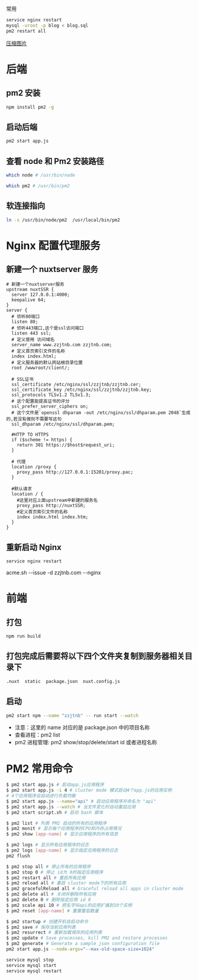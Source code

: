 常用

```bash
service nginx restart
mysql -uroot -p blog < blog.sql
pm2 restart all
```

[压缩图片](https://www.onlineimagetool.com/zh/)

# 后端

## pm2 安装

```bash
npm install pm2 -g
```

## 启动后端

```bash
pm2 start app.js
```

## 查看 node 和 Pm2 安装路径

```bash
which node # /usr/bin/node

which pm2 # /usr/bin/pm2
```

## 软连接指向

```bash
ln -s /usr/bin/node/pm2  /usr/local/bin/pm2
```

# Nginx 配置代理服务

## 新建一个 nuxtserver 服务

```nginx
# 新建一个nuxtserver服务
upstream nuxtSSR {
  server 127.0.0.1:4000;
  keepalive 64;
}
server {
  # 侦听80端口
  listen 80;
  # 侦听443端口,这个是ssl访问端口
  listen 443 ssl;
  # 定义使用 访问域名
  server_name www.zzjtnb.com zzjtnb.com;
  # 定义首页索引文件的名称
  index index.html;
  # 定义服务器的默认网站根目录位置
  root /wwwroot/client/;

  # SSL证书
  ssl_certificate /etc/nginx/ssl/zzjtnb/zzjtnb.cer;
  ssl_certificate_key /etc/nginx/ssl/zzjtnb/zzjtnb.key;
  ssl_protocols TLSv1.2 TLSv1.3;
  # 这个配置能提高证书的评分
  ssl_prefer_server_ciphers on;
  # 这个文件是`openssl dhparam -out /etc/nginx/ssl/dhparam.pem 2048`生成的,若没有做则不需要写这句
  ssl_dhparam /etc/nginx/ssl/dhparam.pem;

  #HTTP TO HTTPS
  if ($scheme != https) {
    return 301 https://$host$request_uri;
  }

  # 代理
  location /proxy {
    proxy_pass http://127.0.0.1:15201/proxy.pac;
  }

  #默认请求
  location / {
    #这里对应上面upstream中新建的服务名
    proxy_pass http://nuxtSSR;
    #定义首页索引文件的名称
    index index.html index.htm;
  }
}
```

## 重新启动 Nginx

```bash
service nginx restart
```

acme.sh --issue  -d zzjtnb.com   --nginx

# 前端

## 打包

```bash
npm run build
```

## 打包完成后需要将以下四个文件夹复制到服务器相关目录下

```bash
.nuxt  static  package.json  nuxt.config.js
```

## 启动

```bash
pm2 start npm --name "zzjtnb" -- run start --watch
```

+ 注意：这里的 name 对应的是 package.json 中的项目名称
+ 查看进程：pm2 list
+ pm2 进程管理: pm2 show/stop/delete/start id 或者进程名称

# PM2 常用命令

```bash
$ pm2 start app.js # 启动app.js应用程序
$ pm2 start app.js -i 4 # cluster mode 模式启动4个app.js的应用实例
# 4个应用程序会自动进行负载均衡
$ pm2 start app.js --name="api" # 启动应用程序并命名为 "api"
$ pm2 start app.js --watch # 当文件变化时自动重启应用
$ pm2 start script.sh # 启动 bash 脚本

$ pm2 list # 列表 PM2 启动的所有的应用程序
$ pm2 monit # 显示每个应用程序的CPU和内存占用情况
$ pm2 show [app-name] # 显示应用程序的所有信息

$ pm2 logs # 显示所有应用程序的日志
$ pm2 logs [app-name] # 显示指定应用程序的日志
pm2 flush

$ pm2 stop all # 停止所有的应用程序
$ pm2 stop 0 # 停止 id为 0的指定应用程序
$ pm2 restart all # 重启所有应用
$ pm2 reload all # 重启 cluster mode下的所有应用
$ pm2 gracefulReload all # Graceful reload all apps in cluster mode
$ pm2 delete all # 关闭并删除所有应用
$ pm2 delete 0 # 删除指定应用 id 0
$ pm2 scale api 10 # 把名字叫api的应用扩展到10个实例
$ pm2 reset [app-name] # 重置重启数量

$ pm2 startup # 创建开机自启动命令
$ pm2 save # 保存当前应用列表
$ pm2 resurrect # 重新加载保存的应用列表
$ pm2 update # Save processes, kill PM2 and restore processes
$ pm2 generate # Generate a sample json configuration file
pm2 start app.js --node-args="--max-old-space-size=1024"

```

```bash
service mysql stop
service mysql start
service mysql restart
```
